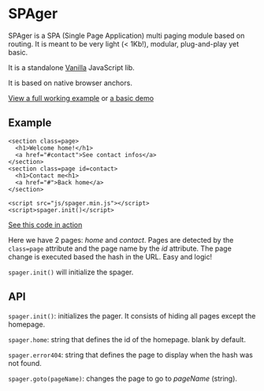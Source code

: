 # SPAger

SPAger is a SPA (Single Page Application) multi paging module based on routing.
It is meant to be very light (< 1Kb!), modular, plug-and-play yet basic.

It is a standalone [Vanilla](http://vanilla-js.com/) JavaScript lib.

It is based on native browser anchors.

[View a full working example](https://vinyll.github.io/spager/)
or [a basic demo](https://vinyll.github.io/spager/demo.html)

## Example

```
<section class=page>
  <h1>Welcome home!</h1>
  <a href="#contact">See contact infos</a>
</section>
<section class=page id=contact>
  <h1>Contact me<h1>
  <a href="#">Back home</a>
</section>

<script src="js/spager.min.js"></script>
<script>spager.init()</script>
```
[See this code in action](https://vinyll.github.io/spager/demo.html)

Here we have 2 pages: _home_ and _contact_.
Pages are detected by the `class=page` attribute and the page name by the _id_ attribute.
The page change is executed based the hash in the URL.
Easy and logic!

`spager.init()` will initialize the spager.


## API

`spager.init()`: initializes the pager. It consists of hiding all pages except
the homepage.

`spager.home`: string that defines the id of the homepage. blank by default.

`spager.error404`: string that defines the page to display when the hash was
not found.

`spager.goto(pageName)`: changes the page to go to _pageName_ (string).
